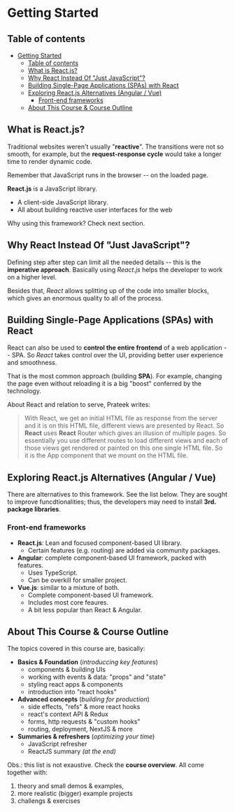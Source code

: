 # Getting Started

## Table of contents

- [Getting Started](#getting-started)
  - [Table of contents](#table-of-contents)
  - [What is React.js?](#what-is-reactjs)
  - [Why React Instead Of "Just JavaScript"?](#why-react-instead-of-just-javascript)
  - [Building Single-Page Applications (SPAs) with React](#building-single-page-applications-spas-with-react)
  - [Exploring React.js Alternatives (Angular / Vue)](#exploring-reactjs-alternatives-angular--vue)
    - [Front-end frameworks](#front-end-frameworks)
  - [About This Course & Course Outline](#about-this-course--course-outline)

<!-- 2. What is React.js? -->

## What is React.js?

Traditional websites weren't usually "**reactive**". The transitions were not so smooth, for example, but the **request-response cycle** would take a longer time to render dynamic code.

Remember that JavaScript runs in the browser -- on the loaded page.

**React.js** is a JavaScript library.

- A client-side JavaScript library.
- All about building reactive user interfaces for the web

Why using this framework? Check next section.

<!-- 3. Why React Instead Of "Just JavaScript"? -->

## Why React Instead Of "Just JavaScript"?

Defining step after step can limit all the needed details -- this is the **imperative approach**. Basically using _React.js_ helps the developer to work on a higher level.

Besides that, _React_ allows splitting up of the code into smaller blocks, which gives an enormous quality to all of the process.

<!-- 4. Building Single-Page Applications (SPAs) with React -->

## Building Single-Page Applications (SPAs) with React

React can also be used to **control the entire frontend** of a web application -- SPA. So _React_ takes control over the UI, providing better user experience and smoothness.

That is the most common approach (building **SPA**). For example, changing the page even without reloading it is a big "boost" conferred by the technology.

About React and relation to serve, Prateek writes:

> With React, we get an initial HTML file as response from the server and it is on this HTML file, different views are presented by React. So **React** uses **React** Router which gives an illusion of multiple pages. So essentially you use different routes to load different views and each of those views get rendered or painted on this one single HTML file. So it is the App component that we mount on the HTML file.

<!-- 5. Exploring React.js Alternatives (Angular / Vue) -->

## Exploring React.js Alternatives (Angular / Vue)

There are alternatives to this framework. See the list below. They are sought to improve funcdtionalities; thus, the developers may need to install **3rd. package libraries**.

### Front-end frameworks

- **React.js**: Lean and focused component-based UI library.
  - Certain features (e.g. routing) are added via community packages.
- **Angular**: complete component-based UI framework, packed with features.
  - Uses TypeScript.
  - Can be overkill for smaller project.
- **Vue.js**: similar to a mixture of both.
  - Complete component-based UI framework.
  - Includes most core feaures.
  - A bit less popular than React & Angular.

<!-- 7. About This Course & Course Outline -->

## About This Course & Course Outline

The topics covered in this course are, basically:

- **Basics & Foundation** (_introduccing key features_)
  - components & building UIs
  - working with events & data: "props" and "state"
  - styling react apps & components
  - introduction into "react hooks"
- **Advanced concepts** (_building for production_)
  - side effects, "refs" & more react hooks
  - react's context API & Redux
  - forms, http requests & "custom hooks"
  - routing, deployment, NextJS & more
- **Summaries & refreshers** (_optimizing your time_)
  - JavaScript refresher
  - ReactJS summary _(at the end)_

Obs.: this list is not exaustive. Check the **course overview**. All come together with:

1. theory and small demos & examples,
2. more realistic (bigger) example projects
3. challengs & exercises
